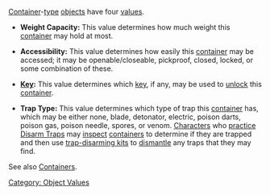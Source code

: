 [Container](:Category:_Containers "wikilink")-[type](:Category:_Object_Types "wikilink")
[objects](:Category:_Objects "wikilink") have four
[values](:Category:_Object_Values "wikilink").

-   **Weight Capacity:** This value determines how much weight this
    [container](:Category:_Containers "wikilink") may hold at most.

<!-- -->

-   **Accessibility:** This value determines how easily this
    [container](:Category:_Containers "wikilink") may be accessed; it
    may be openable/closeable, pickproof, closed, locked, or some
    combination of these.

<!-- -->

-   **[Key](:Category:_Keys "wikilink"):** This value determines which
    [key](:Category:_Keys "wikilink"), if any, may be used to
    [unlock](Unlock "wikilink") this
    [container](:Category:_Containers "wikilink").

<!-- -->

-   **Trap Type:** This value determines which type of trap this
    [container](:Category:_Containers "wikilink") has, which may be
    either none, blade, detonator, electric, poison darts, poison gas,
    poison needle, spores, or venom.
    [Characters](:Category:_Characters "wikilink") who
    [practice](Practice "wikilink") [Disarm
    Traps](Disarm_Traps "wikilink") may [inspect](Inspect "wikilink")
    [containers](:Category:_Containers "wikilink") to determine if they
    are trapped and then use [trap-disarming
    kits](:Category:_Trap-Disarming_Kits "wikilink") to
    [dismantle](Dismantle "wikilink") any traps that they may find.

See also [Containers](:Category:_Containers "wikilink").

[Category: Object Values](Category:_Object_Values "wikilink")
